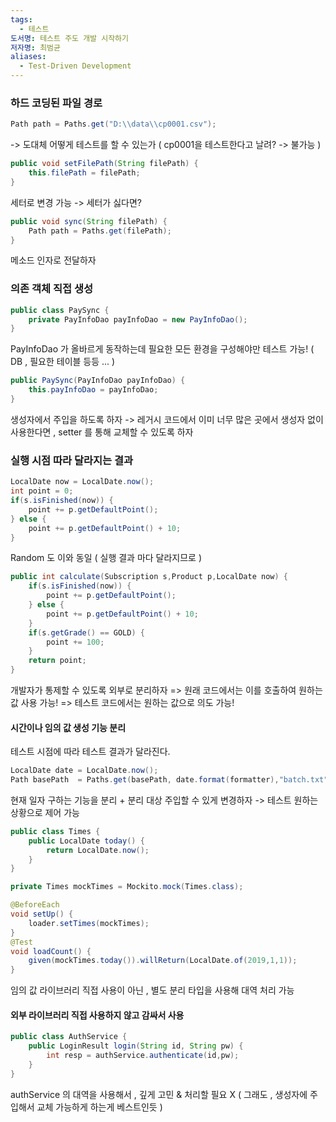 ```yaml
---
tags:
  - 테스트
도서명: 테스트 주도 개발 시작하기
저자명: 최범균
aliases:
  - Test-Driven Development
---
```

### 하드 코딩된 파일 경로

```java
Path path = Paths.get("D:\\data\\cp0001.csv");
```

-> 도대체 어떻게 테스트를 할 수 있는가
( cp0001을 테스트한다고 날려? -> 불가능 )

```java
public void setFilePath(String filePath) {
	this.filePath = filePath;
}
```

세터로 변경 가능
-> 세터가 싫다면?

```java
public void sync(String filePath) {
	Path path = Paths.get(filePath);
}
```

메소드 인자로 전달하자

### 의존 객체 직접 생성

```java
public class PaySync {
	private PayInfoDao payInfoDao = new PayInfoDao();
}
```

PayInfoDao 가 올바르게 동작하는데 필요한 모든 환경을 구성해야만 테스트 가능!
( DB , 필요한 테이블 등등 ... )

```java
public PaySync(PayInfoDao payInfoDao) {
	this.payInfoDao = payInfoDao;
}
```

생성자에서 주입을 하도록 하자
-> 레거시 코드에서 이미 너무 많은 곳에서 생성자 없이 사용한다면 , setter 를 통해 교체할 수 있도록 하자

### 실행 시점 따라 달라지는 결과

```java
LocalDate now = LocalDate.now();
int point = 0;
if(s.isFinished(now)) {
	point += p.getDefaultPoint();
} else {
	point += p.getDefaultPoint() + 10;
}
```

Random 도 이와 동일 ( 실행 결과 마다 달라지므로 )

```java
public int calculate(Subscription s,Product p,LocalDate now) {
	if(s.isFinished(now)) {
		point += p.getDefaultPoint();
	} else {
		point += p.getDefaultPoint() + 10;
	}
	if(s.getGrade() == GOLD) {
		point += 100;
	}
	return point;
}
```

개발자가 통제할 수 있도록 외부로 분리하자
=> 원래 코드에서는 이를 호출하여 원하는 값 사용 가능!
=> 테스트 코드에서는 원하는 값으로 의도 가능!

#### 시간이나 임의 값 생성 기능 분리

테스트 시점에 따라 테스트 결과가 달라진다.

```java
LocalDate date = LocalDate.now();
Path basePath  = Paths.get(basePath, date.format(formatter),"batch.txt");
```

현재 일자 구하는 기능을 분리 + 분리 대상 주입할 수 있게 변경하자
-> 테스트 원하는 상황으로 제어 가능

```java
public class Times {
	public LocalDate today() {
		return LocalDate.now();
	}
}
```

```java
private Times mockTimes = Mockito.mock(Times.class);

@BeforeEach
void setUp() {
	loader.setTimes(mockTimes);
}
@Test
void loadCount() {
	given(mockTimes.today()).willReturn(LocalDate.of(2019,1,1));
}
```

임의 값 라이브러리 직접 사용이 아닌 , 별도 분리 타입을 사용해 대역 처리 가능

#### 외부 라이브러리 직접 사용하지 않고 감싸서 사용

```java
public class AuthService {
	public LoginResult login(String id, String pw) {
		int resp = authService.authenticate(id,pw);
	}
}
```

authService 의 대역을 사용해서 , 깊게 고민 & 처리할 필요 X ( 그래도 , 생성자에 주입해서 교체 가능하게 하는게 베스트인듯 )
